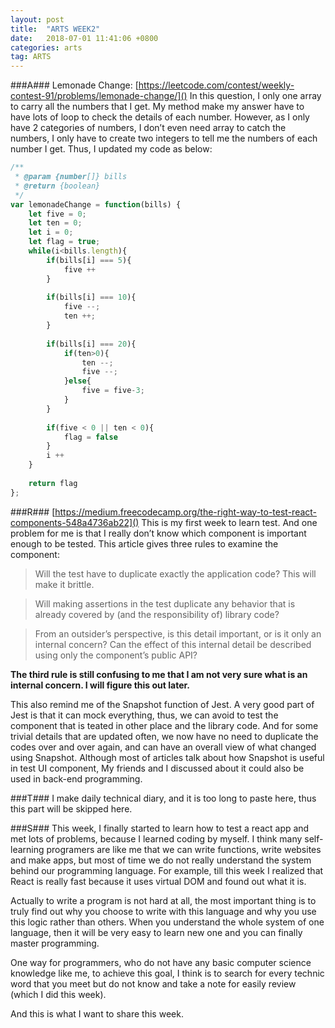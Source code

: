 ```yaml
---
layout: post
title:  "ARTS WEEK2"
date:   2018-07-01 11:41:06 +0800
categories: arts
tag: ARTS
---
```


###A###
Lemonade Change: [https://leetcode.com/contest/weekly-contest-91/problems/lemonade-change/]()
In this question, I only one array to carry all the numbers that I get. My method make my answer have to have lots of loop to check the details of each number. However, as I only have 2 categories of numbers, I don’t even need array to catch the numbers, I only have to create two integers to tell me the numbers of each number I get. Thus, I updated my code as below:

```js
/**
 * @param {number[]} bills
 * @return {boolean}
 */
var lemonadeChange = function(bills) {
	let five = 0;
	let ten = 0;
	let i = 0;
	let flag = true;
	while(i<bills.length){
		if(bills[i] === 5){
			five ++
		}
		
		if(bills[i] === 10){
			five --;
			ten ++;
		}
		
		if(bills[i] === 20){
			if(ten>0){
				ten --;
				five --;
			}else{
				five = five-3;
			}
		}
		
		if(five < 0 || ten < 0){
			flag = false
		}
		i ++
	}
	
	return flag
};
```

###R###
[https://medium.freecodecamp.org/the-right-way-to-test-react-components-548a4736ab22]()
This is my first week to learn test. And one problem for me is that I really don’t know which component is important enough to be tested. This article gives three rules to examine the component:

> Will the test have to duplicate exactly the application code? This will make it brittle.

> Will making assertions in the test duplicate any behavior that is already covered by (and the responsibility of) library code?

> From an outsider’s perspective, is this detail important, or is it only an internal concern? Can the effect of this internal detail be described using only the component’s public API?

**The third rule is still confusing to me that I am not very sure what is an internal concern. I will figure this out later.**

This also remind me of the Snapshot function of Jest. A very good part of Jest is that it can mock everything, thus, we can avoid to test the component that is teated in other place and the library code. And for some trivial details that are updated often, we now have no need to duplicate the codes over and over again, and can have an overall view of what changed using Snapshot. Although most of articles talk about how Snapshot is useful in test UI component, My friends and I discussed about it could also be used in back-end programming. 

###T###
I make daily technical diary, and it is too long to paste here, thus this part will be skipped here.

###S###
This week, I finally started to learn how to test a react app and met lots of problems, because I learned coding by myself. I think many self-learning programers are like me that we can write functions, write websites and make apps, but most of time we do not really understand the system behind our programming language. For example, till this week I realized that React is really fast because it uses virtual DOM and found out what it is. 

Actually to write a program is not hard at all, the most important thing is to truly find out why you choose to write with this language and why you use this logic rather than others. When you understand the whole system of one language, then it will be very easy to learn new one and you can finally master programming. 

One way for programmers, who do not have any basic computer science knowledge like me, to achieve this goal, I think is to search for every technic word that you meet but do not know and take a note for easily review (which I did this week).

And this is what I want to share this week.
